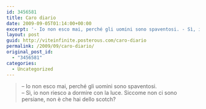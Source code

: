 ```yaml
---
id: 3456581
title: Caro diario
date: 2009-09-05T01:14:00+00:00
excerpt: '- Io non esco mai, perché gli uomini sono spaventosi. - Sì, io non riesco a dormire con la luce. Siccome non ci sono persiane, non è che hai dello scotch?'
layout: post
guid: http://viteinfinite.posterous.com/caro-diario
permalink: /2009/09/caro-diario/
original_post_id:
  - "3456581"
categories:
  - Uncategorized
---
```

> <div>
>   – Io non esco mai, perché gli uomini sono spaventosi.
> </div>
> 
> <div>
>   – S&igrave;, io non riesco a dormire con la luce. Siccome non ci sono persiane, non è che hai dello scotch?
> </div>